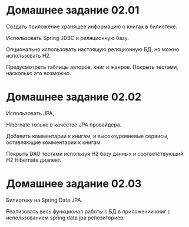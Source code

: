 

Домашнее задание 02.01
=============================

Создать приложение хранящее информацию о книгах в
билиотеке.

Использовать
Spring JDBC и реляционную базу.

Опционально использовать настоящую реляционную БД, но
можно использовать H2.

Предусмотреть таблицы авторов, книг и жанров.
Покрыть тестами, насколько это возможно.

Домашнее задание 02.02
=============================

Использовать JPA,

Hibernate только в качестве JPA
провайдера.

Добавить комментарии к книгам, и высокоуровневые
сервисы, оставляющие комментарии к книгам.

Покрыть DAO тестами используя H2 базу данных и
соответствующий H2 Hibernate диалект.

Домашнее задание 02.03
=============================

Билиотеку
на Spring Data JPA.

Реализовать весь функционал работы с БД в приложении
книг с использованием spring data jpa репозиториев.
